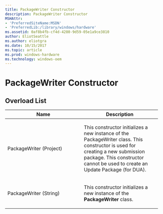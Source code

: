 ```yaml
---
title: PackageWriter Constructor
description: PackageWriter Constructor
MSHAttr:
- 'PreferredSiteName:MSDN'
- 'PreferredLib:/library/windows/hardware'
ms.assetid: 0af8b4fb-cf4d-4280-9d59-05e1a9ce3810
author: EliotSeattle
ms.author: eliotgra
ms.date: 10/15/2017
ms.topic: article
ms.prod: windows-hardware
ms.technology: windows-oem
---
```


# PackageWriter Constructor


## <span id="Overload_List"></span><span id="overload_list"></span><span id="OVERLOAD_LIST"></span>Overload List


<table>
<colgroup>
<col width="50%" />
<col width="50%" />
</colgroup>
<thead>
<tr class="header">
<th>Name</th>
<th>Description</th>
</tr>
</thead>
<tbody>
<tr class="odd">
<td><p>PackageWriter (Project)</p></td>
<td><p>This constructor initializes a new instance of the PackageWriter class. This constructor is used for creating a new submission package. This constructor cannot be used to create an Update Package (for DUA).</p></td>
</tr>
<tr class="even">
<td><p>PackageWriter (String)</p></td>
<td><p>This constructor initializes a new instance of the <strong>PackageWriter</strong> class.</p></td>
</tr>
</tbody>
</table>

 

 

 






